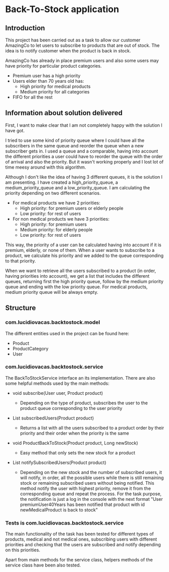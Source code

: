 # Back-To-Stock application

## Introduction
This project has been carried out as a task to allow our customer AmazingCo to let users to subscribe to products that are out of stock. The idea is to notify customer when the product is back in stock.

AmazingCo has already in place premium users and also some users may have priority for particular product categories.

- Premium user has a high priority
- Users elder than 70 years old has:
  - High priority for medical products
  - Medium priority for all categories
- FIFO for all the rest

## Information about solution delivered
First, I want to make clear that I am not completely happy with the solution I have got. 

I tried to use some kind of priority queue where I could have all the subscribers in the same queue and reorder the queue when a new subscriber gets in. I used a queue and a comparable, having into account the different priorities a user could have to reorder the queue with the order of arrival and also the priority. But it wasn't working properly and I lost lot of time meesy around with this algorithm.

Although I don't like the idea of having 3 different queues, it is the solution I am presenting. I have created a high_priority_queue, a medium_priority_queue and a low_priority_queue. 
I am calculating the priority depending on two different scenarios.
- For medical products we have 2 priorities:
  - High priority: for premium users or elderly people
  - Low priority: for rest of users
- For non medical products we have 3 priorities:
  - High priority: for premium users
  - Medium priority: for elderly people
  - Low priority: for rest of users

This way, the priority of a user can be calculated having into account if it is premium, elderly, or none of them. When a user wants to subscribe to a product, we calculate his priority and we added to the queue corresponding to that priority.

When we want to retrieve all the users subscribed to a product (in order, having priorities into account), we get a list that includes the different queues, returning first the high priority queue, follow by the medium priority queue and ending with the low priority queue. For medical products, medium priority queue will be always empty.

## Structure

### com.lucidiovacas.backtostock.model
The different entities used in the project can be found here:
- Product
- ProductCategory
- User

### com.lucidiovacas.backtostock.service
The BackToStockService interface an its implementation. There are also some helpful methods used by the main methods:

- void subscribe(User user, Product product)
  - Depending on the type of product, subscribes the user to the product queue corresponding to the user priority
  
- List<User> subscribedUsers(Product product)
  - Returns a list with all the users subscribed to a product order by their priority and their order when the priority is the same

- void ProductBackToStock(Product product, Long newStock)
  - Easy method that only sets the new stock for a product

- List<User> notifySubscribedUsers(Product product)
  - Depending on the new stock and the number of subscribed users, it will notify, in order, all the possible users while there is still remaining stock or remaining subscribed users without being notified. This method notify the user with highest priority, remove it from the corresponding queue and repeat the process. For the task purpose, the notification is just a log in the console with the next format "User premiumUser40Years has been notified that product with id newMedicalProduct is back to stock"

### Tests is com.lucidiovacas.backtostock.service
The main functionality of the task has been tested for different types of products, medical and not medical ones, subscribing users with different priorities and checking that the users are subscribed and notify depending on this priorities.

Apart from main methods for the service class, helpers methods of the service class have been also tested.
